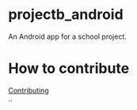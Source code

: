 # projectb_android
An Android app for a school project. 

# How to contribute
[Contributing](./CONTRIBUTING.md)    
..

